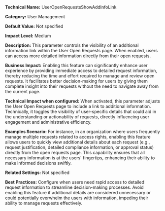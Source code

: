 **Technical Name:** UserOpenRequestsShowAddInfoLink

**Category:** User Management

**Default Value:** Not specified

**Impact Level:** Medium

**Description:** This parameter controls the visibility of an additional information link within the User Open Requests page. When enabled, users can access more detailed information directly from their open requests.

**Business Impact:** Enabling this feature can significantly enhance user experience by providing immediate access to detailed request information, thereby reducing the time and effort required to manage and review open requests. It facilitates better decision-making for users by giving them complete insight into their requests without the need to navigate away from the current page.

**Technical Impact when configured:** When activated, this parameter adjusts the User Open Requests page to include a link to additional information. Technically, it toggles the visibility of user-specific details that could aid in the understanding or actionability of requests, directly influencing user engagement and administrative efficiency.

**Examples Scenario:** For instance, in an organization where users frequently manage multiple requests related to access rights, enabling this feature allows users to quickly view additional details about each request (e.g., request justification, detailed compliance information, or approval status) directly from the open requests page. This capability ensures that all necessary information is at the users' fingertips, enhancing their ability to make informed decisions swiftly.

**Related Settings:** Not specified

**Best Practices:** Configure when users need rapid access to detailed request information to streamline decision-making processes. Avoid enabling this feature if additional details are considered unnecessary or could potentially overwhelm the users with information, impeding their ability to manage requests effectively.